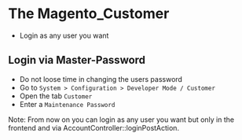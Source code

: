 # The Magento_Customer

- Login as any user you want


## Login via Master-Password

- Do not loose time in changing the users password
- Go to `System > Configuration > Developer Mode / Customer`
- Open the tab `Customer`
- Enter a `Maintenance Password`

Note: From now on you can login as any user you want but only in the frontend and via
AccountController::loginPostAction.

